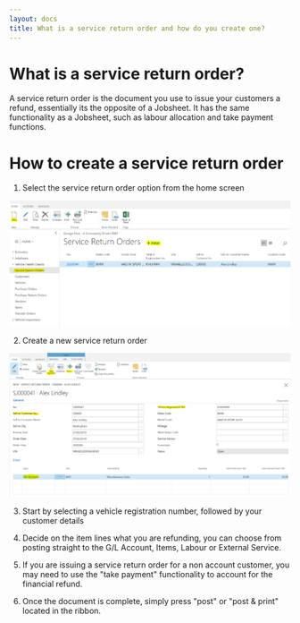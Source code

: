 ```yaml
---
layout: docs
title: What is a service return order and how do you create one? 
---
```

# What is a service return order?

A service return order is the document you use to issue your customers a refund, essentially its the opposite of a Jobsheet. It has the same functionality as a Jobsheet, such as labour allocation and take payment functions. 

# How to create a service return order

1. Select the service return order option from the home screen

![](media/garagehive-service-return-order-new.png)

2. Create a new service return order

![](media/garagehive-service-return-order-document.png)

3. Start by selecting a vehicle registration number, followed by your customer details<br>

4.	Decide on the item lines what you are refunding, you can choose from posting straight to the G/L Account, Items, Labour or External Service. <br>

 5.	If you are issuing a service return order for a non account customer, you may need to use the "take payment" functionality to account for the financial refund. <br>
  
6. Once the document is complete, simply press "post" or "post & print" located in the ribbon. 


